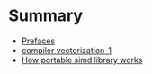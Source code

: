 # Summary

- [Prefaces](./prefaces.md)
- [compiler vectorization-1](./vectorization-1.md)
- [How portable simd library works](./how-portable-simd-works.md)

